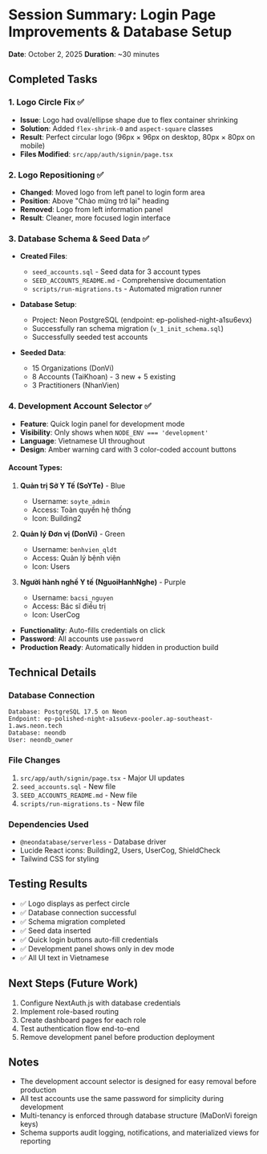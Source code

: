 # Session Summary: Login Page Improvements & Database Setup
**Date**: October 2, 2025
**Duration**: ~30 minutes

## Completed Tasks

### 1. Logo Circle Fix ✅
- **Issue**: Logo had oval/ellipse shape due to flex container shrinking
- **Solution**: Added `flex-shrink-0` and `aspect-square` classes
- **Result**: Perfect circular logo (96px × 96px on desktop, 80px × 80px on mobile)
- **Files Modified**: `src/app/auth/signin/page.tsx`

### 2. Logo Repositioning ✅
- **Changed**: Moved logo from left panel to login form area
- **Position**: Above "Chào mừng trở lại" heading
- **Removed**: Logo from left information panel
- **Result**: Cleaner, more focused login interface

### 3. Database Schema & Seed Data ✅
- **Created Files**:
  - `seed_accounts.sql` - Seed data for 3 account types
  - `SEED_ACCOUNTS_README.md` - Comprehensive documentation
  - `scripts/run-migrations.ts` - Automated migration runner

- **Database Setup**:
  - Project: Neon PostgreSQL (endpoint: ep-polished-night-a1su6evx)
  - Successfully ran schema migration (`v_1_init_schema.sql`)
  - Successfully seeded test accounts

- **Seeded Data**:
  - 15 Organizations (DonVi)
  - 8 Accounts (TaiKhoan) - 3 new + 5 existing
  - 3 Practitioners (NhanVien)

### 4. Development Account Selector ✅
- **Feature**: Quick login panel for development mode
- **Visibility**: Only shows when `NODE_ENV === 'development'`
- **Language**: Vietnamese UI throughout
- **Design**: Amber warning card with 3 color-coded account buttons

#### Account Types:
1. **Quản trị Sở Y Tế (SoYTe)** - Blue
   - Username: `soyte_admin`
   - Access: Toàn quyền hệ thống
   - Icon: Building2

2. **Quản lý Đơn vị (DonVi)** - Green
   - Username: `benhvien_qldt`
   - Access: Quản lý bệnh viện
   - Icon: Users

3. **Người hành nghề Y tế (NguoiHanhNghe)** - Purple
   - Username: `bacsi_nguyen`
   - Access: Bác sĩ điều trị
   - Icon: UserCog

- **Functionality**: Auto-fills credentials on click
- **Password**: All accounts use `password`
- **Production Ready**: Automatically hidden in production build

## Technical Details

### Database Connection
```
Database: PostgreSQL 17.5 on Neon
Endpoint: ep-polished-night-a1su6evx-pooler.ap-southeast-1.aws.neon.tech
Database: neondb
User: neondb_owner
```

### File Changes
1. `src/app/auth/signin/page.tsx` - Major UI updates
2. `seed_accounts.sql` - New file
3. `SEED_ACCOUNTS_README.md` - New file
4. `scripts/run-migrations.ts` - New file

### Dependencies Used
- `@neondatabase/serverless` - Database driver
- Lucide React icons: Building2, Users, UserCog, ShieldCheck
- Tailwind CSS for styling

## Testing Results
- ✅ Logo displays as perfect circle
- ✅ Database connection successful
- ✅ Schema migration completed
- ✅ Seed data inserted
- ✅ Quick login buttons auto-fill credentials
- ✅ Development panel shows only in dev mode
- ✅ All UI text in Vietnamese

## Next Steps (Future Work)
1. Configure NextAuth.js with database credentials
2. Implement role-based routing
3. Create dashboard pages for each role
4. Test authentication flow end-to-end
5. Remove development panel before production deployment

## Notes
- The development account selector is designed for easy removal before production
- All test accounts use the same password for simplicity during development
- Multi-tenancy is enforced through database structure (MaDonVi foreign keys)
- Schema supports audit logging, notifications, and materialized views for reporting
